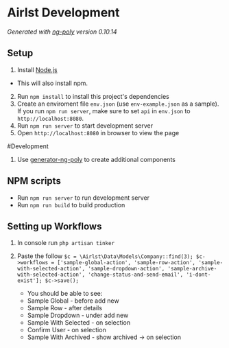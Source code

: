 # Airlst Development

*Generated with [ng-poly](https://github.com/dustinspecker/generator-ng-poly/tree/v0.10.14) version 0.10.14*

## Setup
1. Install [Node.js](http://nodejs.org/)
 - This will also install npm.
2. Run `npm install` to install this project's dependencies
3. Create an enviroment file `env.json` (use `env-example.json` as a sample). If you run `npm run server`, make sure to set `api` in `env.json` to `http://localhost:8080`.
4. Run `npm run server` to start development server
5. Open `http://localhost:8080` in browser to view the page

#Development
1. Use [generator-ng-poly](https://github.com/dustinspecker/generator-ng-poly) to create additional components

## NPM scripts
- Run `npm run server` to run development server
- Run `npm run build` to build production

## Setting up Workflows

1. In console run ``php artisan tinker``

2. Paste the follow
``
$c = \Airlst\Data\Models\Company::find(3);
$c->workflows = ['sample-global-action', 'sample-row-action', 'sample-with-selected-action', 'sample-dropdown-action', 'sample-archive-with-selected-action', 'change-status-and-send-email', 'i-dont-exist'];
$c->save();
``

	* You should be able to see:
	* Sample Global - before add new
	* Sample Row - after details
	* Sample Dropdown - under add new
	* Sample With Selected - on selection
	* Confirm User - on selection
	* Sample With Archived - show archived -> on selection